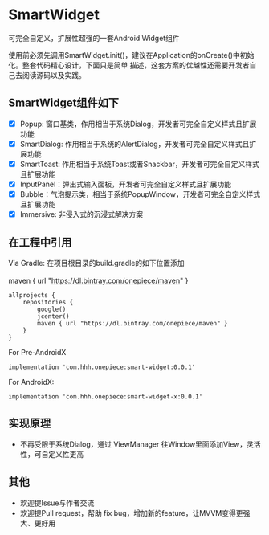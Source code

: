# SmartWidget
可完全自定义，扩展性超强的一套Android Widget组件

使用前必须先调用SmartWidget.init()，建议在Application的onCreate()中初始化。整套代码精心设计，下面只是简单
描述，这套方案的优越性还需要开发者自己去阅读源码以及实践。

## SmartWidget组件如下

- [x] Popup: 窗口基类，作用相当于系统Dialog，开发者可完全自定义样式且扩展功能
- [x] SmartDialog: 作用相当于系统的AlertDialog，开发者可完全自定义样式且扩展功能
- [x] SmartToast: 作用相当于系统Toast或者Snackbar，开发者可完全自定义样式且扩展功能
- [x] InputPanel：弹出式输入面板，开发者可完全自定义样式且扩展功能
- [x] Bubble：气泡提示类，相当于系统PopupWindow，开发者可完全自定义样式且扩展功能
- [x] Immersive: 非侵入式的沉浸式解决方案

## 在工程中引用

Via Gradle: 在项目根目录的build.gradle的如下位置添加 <br><br>
maven { url "https://dl.bintray.com/onepiece/maven" }

```
allprojects {
    repositories {
        google()
        jcenter()
        maven { url "https://dl.bintray.com/onepiece/maven" }
    }
}
```

For Pre-AndroidX
```
implementation 'com.hhh.onepiece:smart-widget:0.0.1'
```
For AndroidX:
```
implementation 'com.hhh.onepiece:smart-widget-x:0.0.1'
```

## 实现原理
- 不再受限于系统Dialog，通过 ViewManager 往Window里面添加View，灵活性，可自定义性更高


## 其他
- 欢迎提Issue与作者交流
- 欢迎提Pull request，帮助 fix bug，增加新的feature，让MVVM变得更强大、更好用